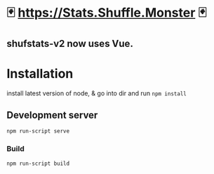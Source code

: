 # 🃏 https://Stats.Shuffle.Monster 🃏 
shufstats-v2 now uses Vue.
----------------------------------------


# Installation

install latest version of node,
& go into dir and run `npm install`


## Development server

`npm run-script serve`

### Build

`npm run-script build`
